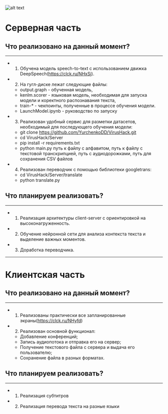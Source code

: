 
![alt text](https://i.ibb.co/YkCTsXy/index.png)

# Серверная часть


## Что реализовано на данный момент?
____

- 1. Обучена модель speech-to-text с использованием движка DeepSpeech(https://clck.ru/NHxSj). 

- 2. На гугл-диске лежат следующие файлы: 

  - output.graph - обученная модель, 
  - kenlm.scorer - языковая модель, необходимая для запуска модели и коректного распознавания текста,
  - train-* - чекпоинты, полученные в процессе обучения модели.
  - LaunchModel.ipynb - руководство по запуску
  
- 3. Реализован удобный сервис для разметки датасетов, необходимый для последующего обучения модели:

  - git clone https://github.com/YurchenkoDD/VirusHack.git
  - cd VirusHack/Server
  - pip install -r requirements.txt
  - python main.py путь к файлу с алфавитом, путь к файлу с текстовой транскрипцией, путь с аудиодорожками, путь для сохранения CSV файлов
  
- 4. Реализован переводчик с помощью библиотеки googletrans:

  - cd VirusHack/Server/translate 
  - python translate.py
  
## Что планируем реализовать?
____

- 1. Реализация архитектуры client-server с ориентировкой на высоконагруженность.
- 2. Обучение нейронной сети для анализа контекста текста и выделение важных моментов.
- 3. Доработка переводчика.
____

# Клиентская часть

## Что реализовано на данный момент?
____
- 1. Реализованы практически все запланированные экраны(https://clck.ru/NHyfd)
- 2. Реализован основной функционал:
   - Добавление конференций;
   - Запись аудиопотока и отправка его на сервер;
   - Получение текстового файла с сервера и выдача его пользователю;
   - Сохранение файла в разных форматах.
  
## Что планируем реализовать?
____
- 1. Реализация субтитров
- 2. Реализация перевода текста на разные языки
